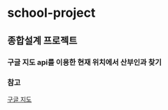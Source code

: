 # school-project
## 종합설계 프로젝트

### 구글 지도 api를 이용한 현재 위치에서 산부인과 찾기

### 참고 

[구글 지도](https://developers.google.com/maps/?hl=ko)
